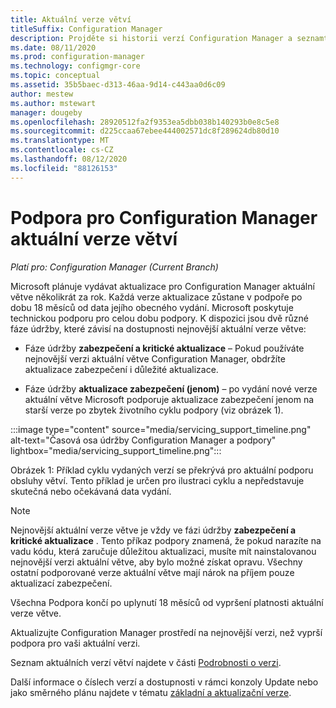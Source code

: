 ```yaml
---
title: Aktuální verze větví
titleSuffix: Configuration Manager
description: Projděte si historii verzí Configuration Manager a seznamte se s fázemi nabízených služeb.
ms.date: 08/11/2020
ms.prod: configuration-manager
ms.technology: configmgr-core
ms.topic: conceptual
ms.assetid: 35b5baec-d313-46aa-9d14-c443aa0d6c09
author: mestew
ms.author: mstewart
manager: dougeby
ms.openlocfilehash: 28920512fa2f9353ea5dbb038b140293b0e8c5e8
ms.sourcegitcommit: d225ccaa67ebee444002571dc8f289624db80d10
ms.translationtype: MT
ms.contentlocale: cs-CZ
ms.lasthandoff: 08/12/2020
ms.locfileid: "88126153"
---
```

# <a name="support-for-configuration-manager-current-branch-versions"></a>Podpora pro Configuration Manager aktuální verze větví

*Platí pro: Configuration Manager (Current Branch)*

Microsoft plánuje vydávat aktualizace pro Configuration Manager aktuální větve několikrát za rok. Každá verze aktualizace zůstane v podpoře po dobu 18 měsíců od data jejího obecného vydání. Microsoft poskytuje technickou podporu pro celou dobu podpory. K dispozici jsou dvě různé fáze údržby, které závisí na dostupnosti nejnovější aktuální verze větve:

- Fáze údržby **zabezpečení a kritické aktualizace** – Pokud používáte nejnovější verzi aktuální větve Configuration Manager, obdržíte aktualizace zabezpečení i důležité aktualizace.  

- Fáze údržby **aktualizace zabezpečení (jenom)** – po vydání nové verze aktuální větve Microsoft podporuje aktualizace zabezpečení jenom na starší verze po zbytek životního cyklu podpory (viz obrázek 1).  

:::image type="content" source="media/servicing_support_timeline.png" alt-text="Časová osa údržby Configuration Manager a podpory" lightbox="media/servicing_support_timeline.png":::

Obrázek 1: Příklad cyklu vydaných verzí se překrývá pro aktuální podporu obsluhy větví. Tento příklad je určen pro ilustraci cyklu a nepředstavuje skutečná nebo očekávaná data vydání.

> [!NOTE]
> Nejnovější aktuální verze větve je vždy ve fázi údržby **zabezpečení a kritické aktualizace** . Tento příkaz podpory znamená, že pokud narazíte na vadu kódu, která zaručuje důležitou aktualizaci, musíte mít nainstalovanou nejnovější verzi aktuální větve, aby bylo možné získat opravu. Všechny ostatní podporované verze aktuální větve mají nárok na příjem pouze aktualizací zabezpečení.
>
> Všechna Podpora končí po uplynutí 18 měsíců od vypršení platnosti aktuální verze větve.
>
> Aktualizujte Configuration Manager prostředí na nejnovější verzi, než vyprší podpora pro vaši aktuální verzi.

Seznam aktuálních verzí větví najdete v části [Podrobnosti o verzi](updates.md#version-details).

Další informace o číslech verzí a dostupnosti v rámci konzoly Update nebo jako směrného plánu najdete v tématu [základní a aktualizační verze](updates.md#bkmk_Baselines).
